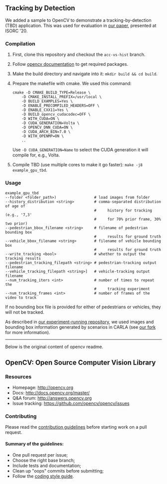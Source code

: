 ## Tracking by Detection

We added a sample to OpenCV to demonstrate a tracking-by-detection (TBD) application.  This was used for evaluation in [our paper](https://cs.unc.edu/~anderson/papers/isorc20.pdf), presented at ISORC '20.

### Compilation

1. First, clone this repository and checkout the `acc-vs-hist` branch.

2. Follow [opencv documentation](https://docs.opencv.org/master/d7/d9f/tutorial_linux_install.html) to get required packages.

3. Make the build directory and navigate into it: `mkdir build && cd build`.

4. Prepare the makefile with cmake.  We used this command:
    ```
    cmake -D CMAKE_BUILD_TYPE=Release \
        -D CMAKE_INSTALL_PREFIX=/usr/local \
        -D BUILD_EXAMPLES=Yes \
        -D ENABLE_PRECOMPILED_HEADERS=OFF \
        -D ENABLE_CXX11=Yes \
        -D BUILD_opencv_cudacodec=OFF \
        -D WITH_CUDA=ON \
        -D CUDA_GENERATION=Volta \
        -D OPENCV_DNN_CUDA=ON \
        -D CUDA_ARCH_BIN=7.0 \
        -D WITH_OPENMP=ON \
        ..
    ```

   Use `-D CUDA_GENERATION=Name` to select the CUDA generation it will compile for, e.g., Volta.

5. Compile TBD (use multiple cores to make it go faster): `make -j8 example_gpu_tbd`.

### Usage

```
example_gpu_tbd
--folder <folder_path>)                 # load images from folder
--history_distribution <string>         # comma-separated distribution of age of
                                        #     history for tracking (e.g., '7,3'
                                        #     for 70% prior frame, 30% two prior)
--pedestrian_bbox_filename <string>     # filename of pedestrian bounding box
                                        #     results for ground truth
--vehicle_bbox_filename <string>        # filename of vehicle bounding box
                                        #     results for ground truth
--write_tracking <bool>                 # whether to output the tracking results
--pedestrian_tracking_filepath <string> # pedestrian-tracking output filename
--vehicle_tracking_filepath <string>]   # vehicle-tracking output filename
--num_tracking_iters <int>              # number of times to repeat the
                                        #     tracking experiment
--num_tracking_frames <int>             # number of frames of the video to track
```

If no bounding box file is provided for either of pedestrians or vehicles, they will not be tracked.

As described in [our experiment-running repository](TODO), we used images and bounding box information generated by scenarios in CARLA (see [our fork](https://github.com/tkortz/carla) for more information).

---

Below is the original content of opencv readme.

## OpenCV: Open Source Computer Vision Library

### Resources

* Homepage: <http://opencv.org>
* Docs: <http://docs.opencv.org/master/>
* Q&A forum: <http://answers.opencv.org>
* Issue tracking: <https://github.com/opencv/opencv/issues>

### Contributing

Please read the [contribution guidelines](https://github.com/opencv/opencv/wiki/How_to_contribute) before starting work on a pull request.

#### Summary of the guidelines:

* One pull request per issue;
* Choose the right base branch;
* Include tests and documentation;
* Clean up "oops" commits before submitting;
* Follow the [coding style guide](https://github.com/opencv/opencv/wiki/Coding_Style_Guide).
